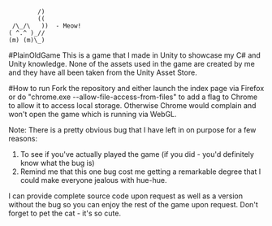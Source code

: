 
            /)             
            ((             
     /\_/\   ))  - Meow!   
    ( ^.^ )_//             
    (m) (m)\_)    

#PlainOldGame
This is a game that I made in Unity to showcase my C# and Unity knowledge. None of the assets used in the game are created by me and they have all been taken from the Unity Asset Store.

#How to run
Fork the repository and either launch the index page via Firefox or do "chrome.exe --allow-file-access-from-files" to add a flag to Chrome to allow it to access local storage. Otherwise Chrome would complain and won't open the game which is running via WebGL.

Note: There is a pretty obvious bug that I have left in on purpose for a few reasons:
1. To see if you've actually played the game (if you did - you'd definitely know what the bug is)
2. Remind me that this one bug cost me getting a remarkable degree that I could make everyone jealous with hue-hue.

I can provide complete source code upon request as well as a version without the bug so you can enjoy the rest of the game upon request.
Don't forget to pet the cat - it's so cute.

